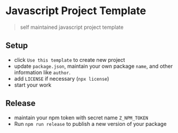 # Javascript Project Template

> self maintained javascript project template 

## Setup

* click `Use this template` to create new project 
* update `package.json`, maintain your own package `name`, and other information like `author`.
* add `LICENSE` if necessary (`npx license`)
* start your work

## Release

* maintain your npm token with secret name `Z_NPM_TOKEN`
* Run `npm run release` to publish a new version of your package